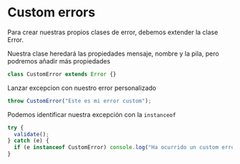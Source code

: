 # Custom errors

Para crear nuestras propios clases de error, debemos extender la clase Error.

Nuestra clase heredará las propiedades mensaje, nombre y la pila, pero podremos añadir más propiedades

```js
class CustomError extends Error {}
```

Lanzar excepcion con nuestro error personalizado

```js
throw CustomError("Este es mi error custom");
```

Podemos identificar nuestra excepción con la `instanceof`

```js
try {
  validate();
} catch (e) {
  if (e instanceof CustomError) console.log("Ha ocurrido un custom error");
}
```
